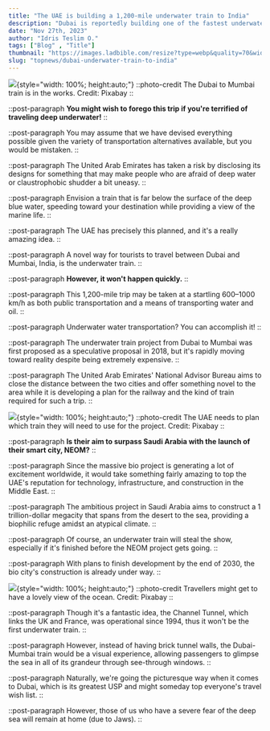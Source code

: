 ```yaml
---
title: "The UAE is building a 1,200-mile underwater train to India"
description: "Dubai is reportedly building one of the fastest underwater train to India"
date: "Nov 27th, 2023"
author: "Idris Teslim O."
tags: ["Blog" , "Title"]
thumbnail: "https://images.ladbible.com/resize?type=webp&quality=70&width=1296&fit=contain&gravity=null&url=https://images.ladbiblegroup.com/v3/assets/blt949ea8e16e463049/blt469305c63d692794/65211c273cec846077049d2d/bullet-train-train-nozomi-e13810.jpg"
slug: "topnews/dubai-underwater-train-to-india"
---
```


![](https://images.ladbible.com/resize?type=webp&quality=70&width=1296&fit=contain&gravity=null&url=https://images.ladbiblegroup.com/v3/assets/blt949ea8e16e463049/blta3ba15594af48bbf/65211c602de6188d532bfe29/dubai-marina-dubai-marina-architecture-buildings-066d06.jpg){style="width: 100%; height:auto;"}
::photo-credit
The Dubai to Mumbai train is in the works. Credit: Pixabay
::

::post-paragraph
**You might wish to forego this trip if you're terrified of traveling deep underwater!**
::

::post-paragraph
You may assume that we have devised everything possible given the variety of transportation alternatives available, but you would be mistaken.
::

::post-paragraph
The United Arab Emirates has taken a risk by disclosing its designs for something that may make people who are afraid of deep water or claustrophobic shudder a bit uneasy.
::

::post-paragraph
Envision a train that is far below the surface of the deep blue water, speeding toward your destination while providing a view of the marine life.
::

::post-paragraph
The UAE has precisely this planned, and it's a really amazing idea.
::

::post-paragraph
A novel way for tourists to travel between Dubai and Mumbai, India, is the underwater train.
::

::post-paragraph
**However, it won't happen quickly.**
::

::post-paragraph
This 1,200-mile trip may be taken at a startling 600–1000 km/h as both public transportation and a means of transporting water and oil.
::

::post-paragraph
Underwater water transportation? You can accomplish it!
::

::post-paragraph
The underwater train project from Dubai to Mumbai was first proposed as a speculative proposal in 2018, but it's rapidly moving toward reality despite being extremely expensive.
::

::post-paragraph
The United Arab Emirates' National Advisor Bureau aims to close the distance between the two cities and offer something novel to the area while it is developing a plan for the railway and the kind of train required for such a trip.
::

<!-- SECTION -->

![](https://images.ladbible.com/resize?type=webp&quality=70&width=1296&fit=contain&gravity=null&url=https://images.ladbiblegroup.com/v3/assets/blt949ea8e16e463049/blt469305c63d692794/65211c273cec846077049d2d/bullet-train-train-nozomi-e13810.jpg){style="width: 100%; height:auto;"}
::photo-credit
The UAE needs to plan which train they will need to use for the project. Credit: Pixabay
::

::post-paragraph
**Is their aim to surpass Saudi Arabia with the launch of their smart city, NEOM?**
::

::post-paragraph
Since the massive bio project is generating a lot of excitement worldwide, it would take something fairly amazing to top the UAE's reputation for technology, infrastructure, and construction in the Middle East.
::

::post-paragraph
The ambitious project in Saudi Arabia aims to construct a 1 trillion-dollar megacity that spans from the desert to the sea, providing a biophilic refuge amidst an atypical climate.
::

::post-paragraph
Of course, an underwater train will steal the show, especially if it's finished before the NEOM project gets going.
::

::post-paragraph
With plans to finish development by the end of 2030, the bio city's construction is already under way.
::

<!-- SECTION -->

![](https://images.ladbible.com/resize?type=webp&quality=70&width=1296&fit=contain&gravity=null&url=https://images.ladbiblegroup.com/v3/assets/blt949ea8e16e463049/blt335c3f18e22c3827/65211c080354451650a31038/blue-water-liquid-backgrounds-textures-436b30.jpg){style="width: 100%; height:auto;"}
::photo-credit
Travellers might get to have a lovely view of the ocean. Credit: Pixabay
::

::post-paragraph
Though it's a fantastic idea, the Channel Tunnel, which links the UK and France, was operational since 1994, thus it won't be the first underwater train.
::

::post-paragraph
However, instead of having brick tunnel walls, the Dubai-Mumbai train would be a visual experience, allowing passengers to glimpse the sea in all of its grandeur through see-through windows.
::

::post-paragraph
Naturally, we're going the picturesque way when it comes to Dubai, which is its greatest USP and might someday top everyone's travel wish list.
::

::post-paragraph
However, those of us who have a severe fear of the deep sea will remain at home (due to Jaws).
::
